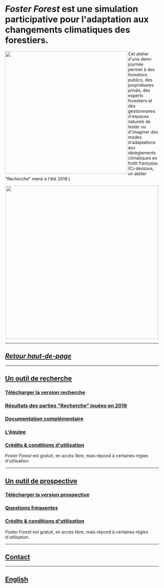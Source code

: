 # _Foster Forest_ est une simulation participative pour l'adaptation aux changements climatiques des forestiers.

<img align="left" width="400" src="https://timotheefouqueray.github.io/fosterforest/images/FF_Logo_medium.jpg">

Cet atelier d'une demi-journée permet à des forestiers publics, des propriétaires privés, des experts forestiers et des gestionnaires d'espaces naturels de tester ou d'imaginer des modes d'adaptations aux dérèglements climatiques en forêt française. (Ci-dessous, un atelier "Recherche" mené à l'été 2019.)




<p align="center">
  <img src="https://timotheefouqueray.github.io/fosterforest/images/Foster-Forest_Salle.jpg" width="500" />
</p>

***

## *[Retour haut-de-page](https://timotheefouqueray.github.io/fosterforest/README)*

***
## [Un outil de recherche](https://timotheefouqueray.github.io/fosterforest/recherche/recherche)
### [Télécharger la version recherche](https://timotheefouqueray.github.io/fosterforest/recherche/telecharger-recherche)
### [Résultats des parties "Recherche" jouées en 2019](https://timotheefouqueray.github.io/fosterforest/recherche/results-quelques-mots)
### [Documentation complémentaire](https://timotheefouqueray.github.io/fosterforest/home/documentation)
### [L'équipe](https://timotheefouqueray.github.io/fosterforest/home/equipe)
### [Crédits & conditions d'utilisation](https://timotheefouqueray.github.io/fosterforest/home/credits-utilisation)
_Foster Forest_ est gratuit, en accès libre, mais répond à certaines règles d'utilisation.

***
## [Un outil de prospective](https://timotheefouqueray.github.io/fosterforest/prospective/prospective)
### [Télécharger la version prospective](https://timotheefouqueray.github.io/fosterforest/prospective/telecharger-prospective)
### [Questions fréquentes](https://timotheefouqueray.github.io/fosterforest/prospective/FAQ)
### [Crédits & conditions d'utilisation](https://timotheefouqueray.github.io/fosterforest/home/credits-utilisation)
_Foster Forest_ est gratuit, en accès libre, mais répond à certaines règles d'utilisation.

***
## [Contact](https://timotheefouqueray.github.io/fosterforest/contact)

***
## [English](https://timotheefouqueray.github.io/fosterforest/english/home-eng)

